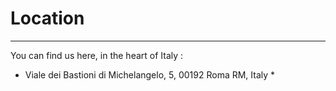 # Location

---

You can find us here, in the heart of Italy :

* Viale dei Bastioni di Michelangelo, 5, 00192 Roma RM, Italy *

